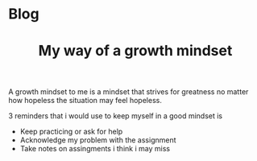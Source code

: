 # Blog
<header>
  <h1> My way of a growth mindset</h1>
</header>
<p> A growth mindset to me is a mindset that strives for greatness no matter how hopeless the situation may feel hopeless.</p>

3 reminders that i would use to keep myself in a good mindset is
<ul>
  <li>Keep practicing or ask for help</li>
  <li>Acknowledge my problem with the assignment</li>
  <li>Take notes on assingments i think i may miss</li>
</ul>


